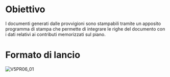 # Obiettivo
I documenti generati dalle provvigioni sono stampabili tramite un apposito programma di stampa che permette di integrare le righe del documento con i dati relativi ai contributi memorizzati sul piano.

# Formato di lancio
![V5PR06_01](http://doc.smeup.com/immagini/MBDOC_OGG-P_V5PR06/V5PR06_01.png)
